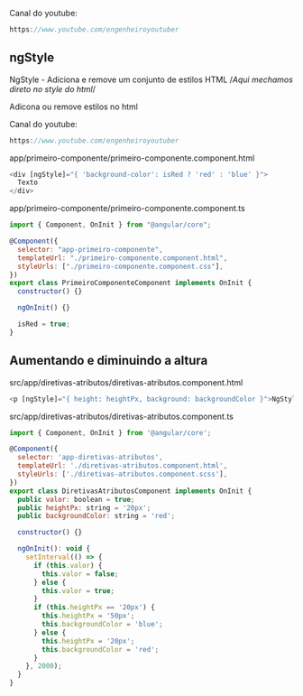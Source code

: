 Canal do youtube:

```js
https://www.youtube.com/engenheiroyoutuber
```

## ngStyle

NgStyle - Adiciona e remove um conjunto de estilos HTML /_Aqui mechamos direto
no style do html_/

Adicona ou remove estilos no html

Canal do youtube:

```js
https://www.youtube.com/engenheiroyoutuber
```

app/primeiro-componente/primeiro-componente.component.html

```js
<div [ngStyle]="{ 'background-color': isRed ? 'red' : 'blue' }">
  Texto
</div>
```

app/primeiro-componente/primeiro-componente.component.ts

```js
import { Component, OnInit } from "@angular/core";

@Component({
  selector: "app-primeiro-componente",
  templateUrl: "./primeiro-componente.component.html",
  styleUrls: ["./primeiro-componente.component.css"],
})
export class PrimeiroComponenteComponent implements OnInit {
  constructor() {}

  ngOnInit() {}

  isRed = true;
}
```

## Aumentando e diminuindo a altura

src/app/diretivas-atributos/diretivas-atributos.component.html

```js
<p [ngStyle]="{ height: heightPx, background: backgroundColor }">NgStyle</p>
```

src/app/diretivas-atributos/diretivas-atributos.component.ts

```js
import { Component, OnInit } from '@angular/core';

@Component({
  selector: 'app-diretivas-atributos',
  templateUrl: './diretivas-atributos.component.html',
  styleUrls: ['./diretivas-atributos.component.scss'],
})
export class DiretivasAtributosComponent implements OnInit {
  public valor: boolean = true;
  public heightPx: string = '20px';
  public backgroundColor: string = 'red';

  constructor() {}

  ngOnInit(): void {
    setInterval(() => {
      if (this.valor) {
        this.valor = false;
      } else {
        this.valor = true;
      }
      if (this.heightPx == '20px') {
        this.heightPx = '50px';
        this.backgroundColor = 'blue';
      } else {
        this.heightPx = '20px';
        this.backgroundColor = 'red';
      }
    }, 2000);
  }
}
```


